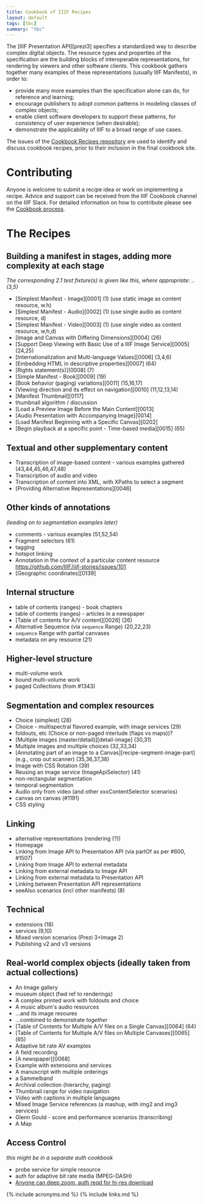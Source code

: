 ```yaml
---
title: Cookbook of IIIF Recipes
layout: default
tags: [tbc]
summary: "tbc"
---
```


The [IIIF Presentation API][prezi3] specifies a standardized way to describe complex digital objects. The resource types and properties of the specification are the building blocks of interoperable representations, for rendering by viewers and other software clients. This cookbook gathers together many examples of these representations (usually IIIF Manifests), in order to:

* provide many more examples than the specification alone can do, for reference and learning;
* encourage publishers to adopt common patterns in modeling classes of complex objects;
* enable client software developers to support these patterns, for consistency of user experience (when desirable);
* demonstrate the applicability of IIIF to a broad range of use cases.

The issues of the [Cookbook Recipes repository](https://github.com/IIIF/cookbook-recipes/issues) are used to identify and discuss cookbook recipes, prior to their inclusion in the final cookbook site.

# Contributing

Anyone is welcome to submit a recipe idea or work on implementing a recipe. Advice and support can be received from the IIIF Cookbook channel on the IIIF Slack. For detailed information on how to contribute please see the [Cookbook process](recipe/).

# The Recipes

## Building a manifest in stages, adding more complexity at each stage

_The corresponding 2.1 test fixture(s) is given like this, where appropriate: ..(3,5)_

* [Simplest Manifest - Image][0001] (1) (use static image as content resource, w.h)
* [Simplest Manifest - Audio][0002] (1) (use single audio as content resource, d)
* [Simplest Manifest - Video][0003] (1) (use single video as content resource, w,h,d)
* [Image and Canvas with Differing Dimensions][0004] (26)
* [Support Deep Viewing with Basic Use of a IIIF Image Service][0005] (24,25)
* [Internationalization and Multi-language Values][0006] (3,4,6)
* [Embedding HTML in descriptive properties][0007] (64)
* [Rights statement\(s\)][0008] (7)
* [Simple Manifest - Book][0009] (19)
* [Book behavior (paging) variations][0011] (15,16,17) 
* [Viewing direction and its effect on navigation][0010] (11,12,13,14)
* [Manifest Thumbnail][0117]
* thumbnail algorithm / discussion
* [Load a Preview Image Before the Main Content][0013]
* [Audio Presentation with Accompanying Image][0014]
* [Load Manifest Beginning with a Specific Canvas][0202]
* [Begin playback at a specific point - Time-based media][0015] (65)

## Textual and other supplementary content

* Transcription of image-based content - various examples gathered (43,44,45,46,47,48)
* Transcription of audio and video
* Transcription of content into XML, with XPaths to select a segment
* [Providing Alternative Representations][0046]

## Other kinds of annotations
_(leading on to segmentation examples later)_

* comments - various examples (51,52,54)
* Fragment selectors (61)
* tagging
* hotspot linking
* Annotation in the context of a particular content resource https://github.com/IIIF/iiif-stories/issues/101
* [Geographic coordinates][0139]

## Internal structure

* table of contents (ranges) - book chapters
* table of contents (ranges) - articles in a newspaper
* [Table of contents for A/V content][0026] (26)
* Alternative Sequence (via `sequence` Range) (20,22,23)
* `sequence` Range with partial canvases
* metadata on any resource (21)

## Higher-level structure

* multi-volume work
* bound multi-volume work
* paged Collections (from #1343)

## Segmentation and complex resources

* Choice (simplest) (28)
* Choice - multispectral flavored example, with image services (29)
* foldouts, etc (Choice or non-paged interlude (flaps vs maps))?
* [Multiple images (master/detail)][detail-image] (30,31)
* Multiple images and multiple choices (32,33,34)
* [Annotating part of an image to a Canvas][recipe-segment-image-part] (e.g., crop out scanner) (35,36,37,38)
* Image with CSS Rotation (39)
* Reusing an image service (ImageApiSelector) (41)
* non-rectangular segmentation
* temporal segmentation
* Audio only from video (and other xxxContentSelector scenarios)
* canvas on canvas (#1191)
* CSS styling

## Linking

* alternative representations (rendering (?))
* Homepage
* Linking from Image API to Presentation API (via partOf as per #600, #1507)
* Linking from Image API to external metadata
* Linking from external metadata to Image API
* Linking from external metadata to Presentation API
* Linking between Presentation API representations
* seeAlso scenarios (incl other manifests) (8)

## Technical

* extensions (18)
* services (9,10)
* Mixed version scenarios (Prezi 3+Image 2)
* Publishing v2 and v3 versions

## Real-world complex objects (ideally taken from actual collections)

* An Image gallery
* museum object (fwd ref to renderings)
* A complex printed work with foldouts and choice
* A music album's audio resources
* ...and its image resoures
* ...combined to demonstrate _together_
* [Table of Contents for Multiple A/V files on a Single Canvas][0064] (64)
* [Table of Contents for Multiple A/V files on Multiple Canvases][0065] (65)
* Adaptive bit rate AV examples
* A field recording
* [A newspaper][0068]
* Example with extensions and services
* A manuscript with multiple orderings
* a Sammelband
* Archival collection (hierarchy, paging)
* Thumbnail range for video navigation
* Video with captions in multiple languages
* Mixed Image Service references (a mashup, with img2 and img3 services)
* Glenn Gould - score and performance scenarios (transcribing)
* A Map

## Access Control
_this might be in a separate auth cookbook_

* probe service for simple resource
* auth for adaptive bit rate media (MPEG-DASH)
* [Anyone can deep zoom, auth reqd for hi-res download](https://digirati-co-uk.github.io/iiif-auth-client/?image=https://iiifauth.digtest.co.uk/img/11_kitty_joyner.jpg/info.json)

{% include acronyms.md %}
{% include links.md %}
